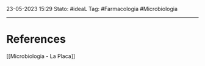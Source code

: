 23-05-2023 15:29
Stato: #ideaL
Tag: #Farmacologia  #Microbiologia 


---
# References
[[Microbiologia - La Placa]]